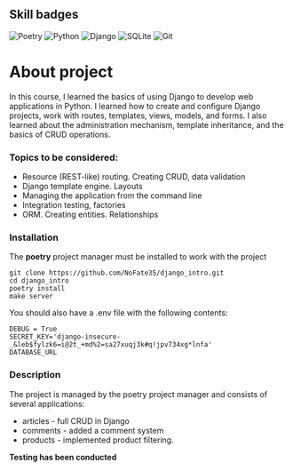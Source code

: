 ## Skill badges
![Poetry](https://img.shields.io/badge/Poetry-%233B82F6.svg?style=for-the-badge&logo=poetry&logoColor=0B3D8D)
![Python](https://img.shields.io/badge/python-3670A0?style=for-the-badge&logo=python&logoColor=ffdd54)
![Django](https://img.shields.io/badge/django-%23092E20.svg?style=for-the-badge&logo=django&logoColor=white)
![SQLite](https://img.shields.io/badge/sqlite-%2307405e.svg?style=for-the-badge&logo=sqlite&logoColor=white)
![Git](https://img.shields.io/badge/git-%23F05033.svg?style=for-the-badge&logo=git&logoColor=white)
# About project
In this course, I learned the basics of using Django to develop web applications in Python. I learned how to create and configure Django projects, work with routes, templates, views, models, and forms. I also learned about the administration mechanism, template inheritance, and the basics of CRUD operations.
### Topics to be considered:
* Resource (REST-like) routing. Creating CRUD, data validation
* Django template engine. Layouts
* Managing the application from the command line
* Integration testing, factories
* ORM. Creating entities. Relationships
### Installation
The __poetry__ project manager must be installed to work with the project
```
git clone https://github.com/NoFate35/django_intro.git
cd django_intro
poetry install
make server
```
You should also have a .env file with the following contents:
```
DEBUG = True
SECRET_KEY='django-insecure-_&leb$fylzk6=i@2t_+md%2=sa27xuqj3k#q!jpv734xg*lnfa'
DATABASE_URL
```
### Description
The project is managed by the poetry project manager and consists of several applications: 
* articles - full CRUD in Django
* comments - added a comment system
* products - implemented product filtering.

__Testing has been conducted__



